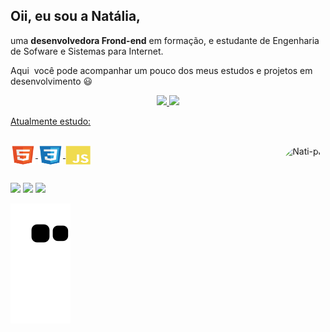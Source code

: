 ## Oii, eu sou a Natália,
uma **desenvolvedora Frond-end** em formação,
e estudante de Engenharia de Sofware e Sistemas para Internet.

Aqui  você pode acompanhar um pouco dos meus estudos e projetos em desenvolvimento :smiley:


<div align="center">
  <a href="https://github.com/nataliasguimaraes">
  <img height="180em" src="https://github-readme-stats.vercel.app/api?username=nataliasguimaraes&show_icons=true&theme=dracula&include_all_commits=true&count_private=true"/>
  <img height="180em" src="https://github-readme-stats.vercel.app/api/top-langs/?username=nataliasguimaraes&layout=compact&langs_count=7&theme=dracula"/>
</div>
  
  Atualmente estudo:
<div style="display: inline_block"><br>
  <img align="center" alt="Nati-HTML" height="30" width="40" src="https://raw.githubusercontent.com/devicons/devicon/master/icons/html5/html5-original.svg">
  <img align="center" alt="Nati-CSS" height="30" width="40" src="https://raw.githubusercontent.com/devicons/devicon/master/icons/css3/css3-original.svg">
    <img align="center" alt="Nati-Js" height="30" width="40" src="https://raw.githubusercontent.com/devicons/devicon/master/icons/javascript/javascript-plain.svg">
  <img align="right" alt="Nati-pic" height="150" style="border-radius:50px;" src="https://i.imgur.com/5VxQrdb.png">
</div>
  
  ##
 
<div> 
  <a href="https://instagram.com/natalia.sguimaraes" target="_blank"><img src="https://img.shields.io/badge/-Instagram-%23E4405F?style=for-the-badge&logo=instagram&logoColor=white" target="_blank"></a>
  <a href = "mailto:guimaraessnatalia@gmail.com"><img src="https://img.shields.io/badge/-Gmail-%23333?style=for-the-badge&logo=gmail&logoColor=white" target="_blank"></a>
  <a href="https://www.linkedin.com/in/natalia-guimar%C3%A3es-6a357721b/" target="_blank"><img src="https://img.shields.io/badge/-LinkedIn-%230077B5?style=for-the-badge&logo=linkedin&logoColor=white" target="_blank"></a> 
 
  ![Snake animation](https://github.com/nataliasguimaraes/nataliasguimaraes/blob/output/github-contribution-grid-snake.svg)
 
</div>


<!--
**nataliasguimaraes/nataliasguimaraes** is a ✨ _special_ ✨ repository because its `README.md` (this file) appears on your GitHub profile.

Here are some ideas to get you started:

- 🔭 I’m currently working on ...
- 🌱 I’m currently learning ...
- 👯 I’m looking to collaborate on ...
- 🤔 I’m looking for help with ...
- 💬 Ask me about ...
- 📫 How to reach me: ...
- 😄 Pronouns: ...
- ⚡ Fun fact: ...
-->
